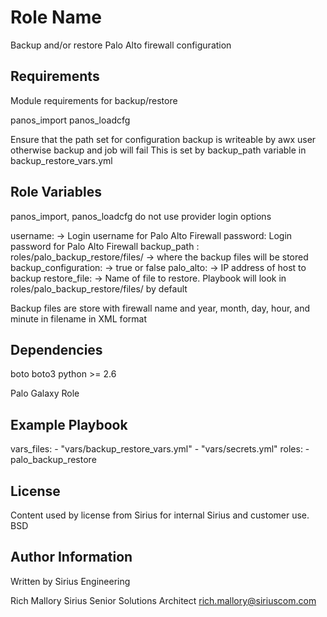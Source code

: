 Role Name
=========

Backup and/or restore Palo Alto firewall configuration

Requirements
------------

Module requirements for backup/restore

panos_import
panos_loadcfg

Ensure that the path set for configuration backup is writeable by awx user otherwise backup and job will fail
This is set by backup_path variable in backup_restore_vars.yml

Role Variables
--------------

panos_import, panos_loadcfg do not use provider login options

username: -> Login username for Palo Alto Firewall
password: Login password for Palo Alto Firewall
backup_path : roles/palo_backup_restore/files/ -> where the backup files will be stored
backup_configuration: -> true or false
palo_alto: -> IP address of host to backup
restore_file: -> Name of file to restore. Playbook will look in roles/palo_backup_restore/files/ by default

Backup files are store with firewall name and year, month, day, hour, and minute in filename in XML format

Dependencies
------------

boto
boto3
python >= 2.6

Palo Galaxy Role

Example Playbook
----------------

  vars_files:
    - "vars/backup_restore_vars.yml"
    - "vars/secrets.yml"
  roles:
    - palo_backup_restore
    
License
-------

Content used by license from Sirius for internal Sirius and customer use.
BSD

Author Information
------------------

Written by Sirius Engineering

Rich Mallory
Sirius
Senior Solutions Architect
rich.mallory@siriuscom.com
